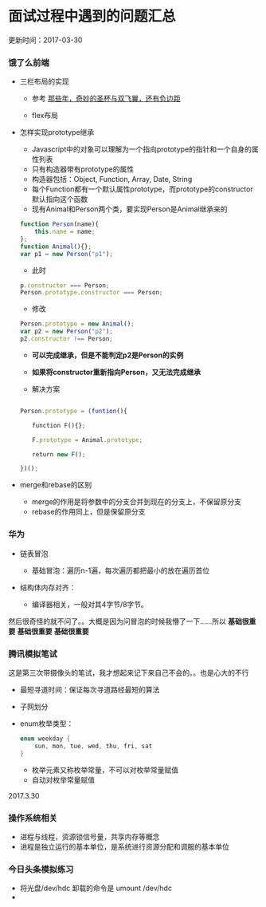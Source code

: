 # 面试过程中遇到的问题汇总
更新时间：2017-03-30

### 饿了么前端

* 三栏布局的实现

    * 参考 [那些年，奇妙的圣杯与双飞翼，还有负边距](https://github.com/rccoder/blog/issues/6)

    * flex布局

* 怎样实现prototype继承
    * Javascript中的对象可以理解为一个指向prototype的指针和一个自身的属性列表
    * 只有构造器带有prototype的属性
    * 构造器包括：Object, Function, Array, Date, String
    * 每个Function都有一个默认属性prototype，而prototype的constructor默认指向这个函数
    * 现有Animal和Person两个类，要实现Person是Animal继承来的
    
    ``` Javascript
    function Person(name){
        this.name = name;
    };
    function Animal(){};
    var p1 = new Person("p1");
    ```
    
    
    
    * 此时
    
    ```Javascript
    p.constructor === Person;
    Person.prototype.constructor === Person;
    ```

    * 修改

    ```Javascript
    Person.prototype = new Animal();
    var p2 = new Person("p2");
    p2.constructor !== Person;

    ```

    * __可以完成继承，但是不能判定p2是Person的实例__
    * __如果将constructor重新指向Person，又无法完成继承__

    * 解决方案

    ```Javascript

    Person.prototype = (funtion(){

    　　function F(){};

    　　F.prototype = Animal.prototype;

    　　return new F();

    })();

    ```

* merge和rebase的区别

    * merge的作用是将参数中的分支合并到现在的分支上，不保留原分支
    * rebase的作用同上，但是保留原分支


### 华为

* 链表冒泡
    * 基础冒泡：遍历n-1遍，每次遍历都把最小的放在遍历首位

* 结构体内存对齐：
    * 编译器相关，一般对其4字节/8字节。

然后很奇怪的就不问了。。大概是因为问冒泡的时候我懵了一下……所以 __基础很重要__ __基础很重要__ __基础很重要__


### 腾讯模拟笔试

这是第三次带摄像头的笔试，我才想起来记下来自己不会的。。也是心大的不行

* 最短寻道时间：保证每次寻道路经最短的算法
* 子网划分
* enum枚举类型：


    ```C
    enum weekday {
        sun, mon, tue, wed, thu, fri, sat
    }
    

    ```
    * 枚举元素又称枚举常量，不可以对枚举常量赋值
    * 自动对枚举常量赋值

    
2017.3.30

### 操作系统相关

* 进程与线程，资源锁信号量，共享内存等概念
* 进程是独立运行的基本单位，是系统进行资源分配和调服的基本单位

### 今日头条模拟练习

* 将光盘/dev/hdc 卸载的命令是 umount /dev/hdc
* 